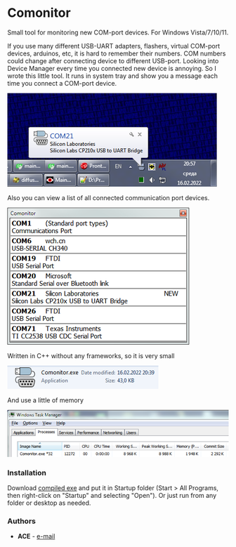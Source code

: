 # Comonitor

Small tool for monitoring new COM-port devices. For Windows Vista/7/10/11.

If you use many different USB-UART adapters, flashers, virtual COM-port devices, arduinos, etc, it is hard to remember their numbers. COM numbers could change after connecting device to different USB-port. Looking into Device Manager every time you connected new device is annoying. So I wrote this little tool. It runs in system tray and show you a message each time you connect a COM-port device.

![](images/baloon.png)

Also you can view a list of all connected communication port devices.

![](images/list.png)

Written in C++ without any frameworks, so it is very small

![](images/filesize.png)

And use a little of memory

![](images/memsize.png)

### Installation

Download [compiled exe](build-Release/release/Comonitor.exe) and put it in Startup folder (Start > All Programs, then right-click on "Startup" and selecting "Open"). Or just run from any folder or desktop as needed.

### Authors

* **ACE** - [e-mail](mailto:ace@imlazy.ru)
